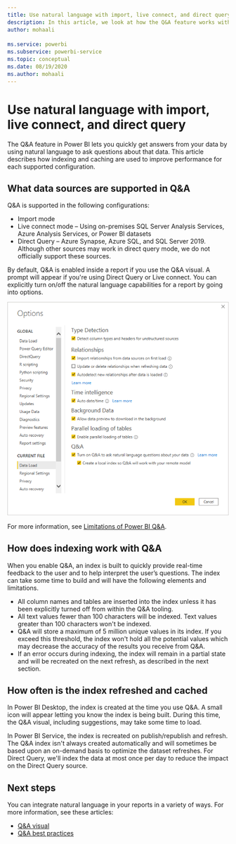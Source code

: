 ```yaml
---
title: Use natural language with import, live connect, and direct query
description: In this article, we look at how the Q&A feature works with the different types of data sources available in Power BI. We'll also look inside the concepts of indexing and caching.
author: mohaali

ms.service: powerbi
ms.subservice: powerbi-service
ms.topic: conceptual
ms.date: 08/19/2020
ms.author: mohaali
---
```


# Use natural language with import, live connect, and direct query

The Q&A feature in Power BI lets you quickly get answers from your data by using natural language to ask questions about that data. This article describes how indexing and caching are used to improve performance for each supported configuration.

## What data sources are supported in Q&A

Q&A is supported in the following configurations:

- Import mode
- Live connect mode – Using on-premises SQL Server Analysis Services, Azure Analysis Services, or Power BI datasets
- Direct Query – Azure Synapse, Azure SQL, and SQL Server 2019. Although other sources may work in direct query mode, we do not officially support these sources.

By default, Q&A is enabled inside a report if you use the Q&A visual. A prompt will appear if you're using Direct Query or Live connect. You can explicitly turn on/off the natural language capabilities for a report by going into options.

![Q&A desktop options](media/qna-desktop-options.png)

For more information, see [Limitations of Power BI Q&A](q-and-a-limitations.md).

## How does indexing work with Q&A

When you enable Q&A, an index is built to quickly provide real-time feedback to the user and to help interpret the user’s questions. The index can take some time to build and will have the following elements and limitations.

- All column names and tables are inserted into the index unless it has been explicitly turned off from within the Q&A tooling.
- All text values fewer than 100 characters will be indexed. Text values greater than 100 characters won't be indexed. 
- Q&A will store a maximum of 5 million unique values in its index. If you exceed this threshold, the index won't hold all the potential values which may decrease the accuracy of the results you receive from Q&A.
- If an error occurs during indexing, the index will remain in a partial state and will be recreated on the next refresh, as described in the next section.

## How often is the index refreshed and cached

In Power BI Desktop, the index is created at the time you use Q&A. A small icon will appear letting you know the index is being built. During this time, the Q&A visual, including suggestions, may take some time to load.

In Power BI Service, the index is recreated on publish/republish and refresh. The Q&A index isn't always created automatically and will sometimes be based upon an on-demand basis to optimize the dataset refreshes. For Direct Query, we'll index the data at most once per day to reduce the impact on the Direct Query source.

## Next steps

You can integrate natural language in your reports in a variety of ways. For more information, see these articles:

* [Q&A visual](../visuals/power-bi-visualization-q-and-a.md)
* [Q&A best practices](q-and-a-best-practices.md)
